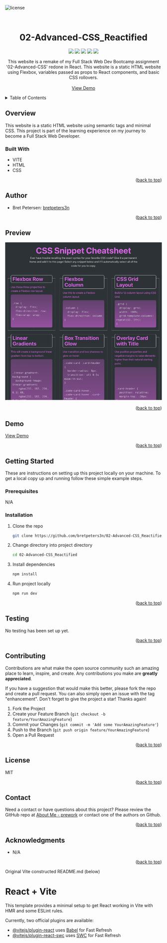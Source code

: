 <div id="top"></div>
<!-- PROJECT SHIELDS -->
<!--
*** https://www.markdownguide.org/basic-syntax/#reference-style-links
-->
<!--
[![Contributors][contributors-shield]][contributors-url]
[![Forks][forks-shield]][forks-url]
[![Stargazers][stars-shield]][stars-url]
[![Issues][issues-shield]][issues-url]
[![MIT License][license-shield]][license-url]
[![LinkedIn][linkedin-shield]][linkedin-url]
-->

![license](https://img.shields.io/badge/license-MIT-red)

<!-- PROJECT LOGO -->
<br />
<div align="center">
  <!--
  <a href="https://github.com/github_username/repo_name">
    <img src="images/logo.png" alt="Logo" width="80" height="80">
  </a>
  -->

# 02-Advanced-CSS_Reactified
  <p align="center">
    <img src="https://img.shields.io/badge/VITE-purple"/>
    <img src="https://img.shields.io/badge/HTML-orange"/>
    <img src="https://img.shields.io/badge/CSS-yellow"/>
    <img src="https://img.shields.io/badge/FLEXBOX-red"/>
    <img src="https://img.shields.io/badge/CssRollover-pink"/>
  <p align="center">
    This website is a remake of my Full Stack Web Dev Bootcamp assignment '02-Advanced-CSS' redone in React. This website is a static HTML website using Flexbox, variables passed as props to React components, and basic CSS rollovers.
    <br />
    <br />
    <a href="https://bretpeters3n.github.io/02-Advanced-CSS_Reactified/">View Demo</a>
  </p>
</div>


<!--
Here's a blank template to get started: To avoid retyping too much info. Do a search and replace with your text editor for the following: `github_username`, `repo_name`, `twitter_handle`, `linkedin_username`, `email`, `email_client`, `project_title`, `project_description`
-->


<!-- TABLE OF CONTENTS -->
<details>
  <summary>Table of Contents</summary>
  <ul>
    <li>
      <a href="#overview">Overview</a>
      <ul>
        <li><a href="#built-with">Built With</a></li>
      </ul>
    </li>
    <li>
      <a href="#getting-started">Getting Started</a>
      <ul>
        <li><a href="#prerequisites">Prerequisites</a></li>
        <li><a href="#installation">Installation</a></li>
      </ul>
    </li>
    <li><a href="#author">Author</a></li>
    <li><a href="#preview">Preview</a></li>
    <li><a href="#demo">Demo</a></li>
    <li><a href="#testing">Testing</a></li>
    <li><a href="#contributing">Contributing</a></li>
    <li><a href="#license">License</a></li>
    <li><a href="#contact">Contact</a></li>
    <li><a href="#acknowledgments">Acknowledgments</a></li>
  </ul>
</details>


<!-- OVERVIEW -->
## Overview
This website is a static HTML website using semantic tags and minimal CSS. This project is part of the learning experience on my journey to become a Full Stack Web Developer. 


<!-- BUILT WITH -->
### Built With
* VITE
* HTML
* CSS

<p align="right">(<a href="#top">back to top</a>)</p>


<!-- AUTHORS -->
## Author
- Bret Petersen: [bretpeters3n](https://github.com/bretpeters3n)


<p align="right">(<a href="#top">back to top</a>)</p>


<!-- PREVIEW -->
## Preview
![image](./src/assets/screenshot.png)

<p align="right">(<a href="#top">back to top</a>)</p>


<!-- DEMO -->
## Demo
[View Demo](https://bretpeters3n.github.io/02-Advanced-CSS_Reactified/)

<p align="right">(<a href="#top">back to top</a>)</p>


<!-- GETTING STARTED -->
## Getting Started
These are instructions on setting up this project locally on your machine. To get a local copy up and running follow these simple example steps.


### Prerequisites
N/A


### Installation
1. Clone the repo
   ```sh
   git clone https://github.com/bretpeters3n/02-Advanced-CSS_Reactified.git
   ```
2. Change directory into project directory
   ```sh
   cd 02-Advanced-CSS_Reactified
   ```
3. Install dependencies
   ```sh
   npm install
   ```
4. Run project locally
   ```sh
   npm run dev
   ```

<p align="right">(<a href="#top">back to top</a>)</p>


## Testing
No testing has been set up yet.

<p align="right">(<a href="#top">back to top</a>)</p>


<!-- CONTRIBUTING -->
## Contributing

Contributions are what make the open source community such an amazing place to learn, inspire, and create. Any contributions you make are **greatly appreciated**.

If you have a suggestion that would make this better, please fork the repo and create a pull request. You can also simply open an issue with the tag "enhancement".
Don't forget to give the project a star! Thanks again!

1. Fork the Project
2. Create your Feature Branch (`git checkout -b feature/YourAmazingFeature`)
3. Commit your Changes (`git commit -m 'Add some YourAmazingFeature'`)
4. Push to the Branch (`git push origin feature/YourAmazingFeature`)
5. Open a Pull Request

<p align="right">(<a href="#top">back to top</a>)</p>


<!-- LICENSE -->
## License
MIT

<p align="right">(<a href="#top">back to top</a>)</p>


<!-- QUESTIONS -->
## Contact
Need a contact or have questions about this project? Please review the GitHub repo at [About Me - prework](https://github.com/bretpeters3n/prework-about-me) or contact one of the authors on Github.

<p align="right">(<a href="#top">back to top</a>)</p>


<!-- ACKNOWLEDGMENTS -->
## Acknowledgments

* N/A


<p align="right">(<a href="#top">back to top</a>)</p>

Original Vite constructed README.md (below)
# React + Vite

This template provides a minimal setup to get React working in Vite with HMR and some ESLint rules.

Currently, two official plugins are available:

- [@vitejs/plugin-react](https://github.com/vitejs/vite-plugin-react/blob/main/packages/plugin-react/README.md) uses [Babel](https://babeljs.io/) for Fast Refresh
- [@vitejs/plugin-react-swc](https://github.com/vitejs/vite-plugin-react-swc) uses [SWC](https://swc.rs/) for Fast Refresh